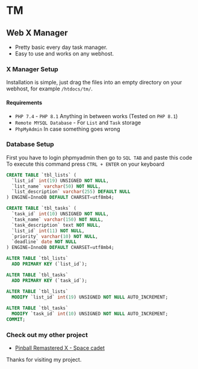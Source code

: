 # TM

## Web X Manager

* Pretty basic every day task manager.
* Easy to use and works on any webhost.

### X Manager Setup

Installation is simple, just drag the files into an empty directory on your webhost, for example `/htdocs/tm/`.
#### Requirements

* `PHP 7.4` - `PHP 8.1` Anything in between works (Tested on `PHP 8.1`)
* `Remote MYSQL Database` - For `List` and `Task` storage
* `PhpMyAdmin` In case something goes wrong

### Database Setup

First you have to login phpmyadmin then go to `SQL TAB` and paste this code
To execute this command press `CTRL + ENTER` on your keyboard
 
```sql
CREATE TABLE `tbl_lists` (
  `list_id` int(19) UNSIGNED NOT NULL,
  `list_name` varchar(50) NOT NULL,
  `list_description` varchar(255) DEFAULT NULL
) ENGINE=InnoDB DEFAULT CHARSET=utf8mb4;

CREATE TABLE `tbl_tasks` (
  `task_id` int(10) UNSIGNED NOT NULL,
  `task_name` varchar(150) NOT NULL,
  `task_description` text NOT NULL,
  `list_id` int(11) NOT NULL,
  `priority` varchar(10) NOT NULL,
  `deadline` date NOT NULL
) ENGINE=InnoDB DEFAULT CHARSET=utf8mb4;

ALTER TABLE `tbl_lists`
  ADD PRIMARY KEY (`list_id`);

ALTER TABLE `tbl_tasks`
  ADD PRIMARY KEY (`task_id`);

ALTER TABLE `tbl_lists`
  MODIFY `list_id` int(19) UNSIGNED NOT NULL AUTO_INCREMENT;
    
ALTER TABLE `tbl_tasks`
  MODIFY `task_id` int(10) UNSIGNED NOT NULL AUTO_INCREMENT;
COMMIT;

```

### Check out my other project

* [Pinball Remastered X - Space cadet](https://github.com/Xan-Lua/PBX)

Thanks for visiting my project.